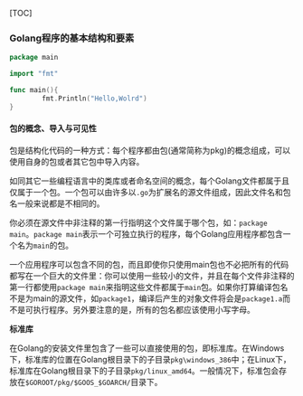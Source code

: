 [TOC]

### Golang程序的基本结构和要素

```go
package main

import "fmt"

func main(){
        fmt.Println("Hello,Wolrd")
}
```

#### 包的概念、导入与可见性

包是结构化代码的一种方式：每个程序都由包(通常简称为pkg)的概念组成，可以使用自身的包或者其它包中导入内容。

如同其它一些编程语言中的类库或者命名空间的概念，每个Golang文件都属于且仅属于一个包。一个包可以由许多以`.go`为扩展名的源文件组成，因此文件名和包名一般来说都是不相同的。

你必须在源文件中非注释的第一行指明这个文件属于哪个包，如：`package main`。`package main`表示一个可独立执行的程序，每个Golang应用程序都包含一个名为`main`的包。

一个应用程序可以包含不同的包，而且即使你只使用main包也不必把所有的代码都写在一个巨大的文件里：你可以使用一些较小的文件，并且在每个文件非注释的第一行都使用`package main`来指明这些文件都属于`main`包。如果你打算编译包名不是为main的源文件，如`package1`，编译后产生的对象文件将会是`package1.a`而不是可执行程序。另外要注意的是，所有的包名都应该使用小写字母。

**标准库**

在Golang的安装文件里包含了一些可以直接使用的包，即标准库。在Windows下，标准库的位置在Golang根目录下的子目录`pkg\windows_386`中；在Linux下，标准库在Golang根目录下的子目录`pkg/linux_amd64`。一般情况下，标准包会存放在`$GOROOT/pkg/$GOOS_$GOARCH/`目录下。